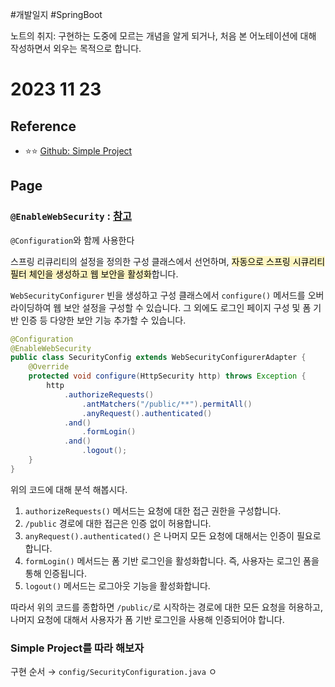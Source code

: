 #개발일지 #SpringBoot 

노트의 취지: 구현하는 도중에 모르는 개념을 알게 되거나, 처음 본 어노테이션에 대해 작성하면서 외우는 목적으로 합니다.
# 2023 11 23

## Reference
- ⭐⭐ [Github: Simple Project](https://github.com/ali-bouali/spring-boot-3-jwt-security/tree/main)

## Page

### `@EnableWebSecurity` : [참고](https://jjangadadcodingdiary.tistory.com/entry/%EC%8A%A4%ED%94%84%EB%A7%81-%EC%8B%9C%ED%81%90%EB%A6%AC%ED%8B%B0%EC%97%90%EC%84%9C-EnableWebSecurity-%EC%96%B4%EB%85%B8%ED%85%8C%EC%9D%B4%EC%85%98%EC%9D%98-%ED%99%9C%EC%9A%A9-%EB%B0%A9%EB%B2%95%EA%B3%BC-%EA%B8%B0%EB%8A%A5)

`@Configuration`와 함께 사용한다

스프링 리큐리티의 설정을 정의한 구성 클래스에서 선언하며, <mark style="background: #FFF3A3A6;">자동으로 스프링 시큐리티 필터 체인을 생성하고 웹 보안을 활성화</mark>합니다.

`WebSecurityConfigurer` 빈을 생성하고 구성 클래스에서 `configure()` 메서드를 오버라이딩하여 웹 보안 설정을 구성할 수 있습니다. 그 외에도 로그인 페이지 구성 및 폼 기반 인증 등 다양한 보안 기능 추가할 수 있습니다.

```java title:SecurityConfig.java
@Configuration
@EnableWebSecurity
public class SecurityConfig extends WebSecurityConfigurerAdapter {
	@Override
	protected void configure(HttpSecurity http) throws Exception {
		http
			.authorizeRequests()
				.antMatchers("/public/**").permitAll()
				.anyRequest().authenticated()
			.and()
				.formLogin()
			.and()
				.logout();
	}
}
```

위의 코드에 대해 분석 해봅시다.
1. `authorizeRequests()` 메서드는 요청에 대한 접근 권한을 구성합니다.
2. `/public` 경로에 대한 접근은 인증 없이 허용합니다.
3. `anyRequest().authenticated()` 은 나머지 모든 요청에 대해서는 인증이 필요로 합니다.
4. `formLogin()` 메서드는 폼 기반 로그인을 활성화합니다. 즉, 사용자는 로그인 폼을 통해 인증됩니다.
5. `logout()` 메서드는 로그아웃 기능을 활성화합니다.

따라서 위의 코드를 종합하면 `/public/`로 시작하는 경로에 대한 모든 요청을 허용하고, 나머지 요청에 대해서 사용자가 폼 기반 로그인을 사용해 인증되어야 합니다.



### Simple Project를 따라 해보자

구현 순서 → `config/SecurityConfiguration.java`
ㅇ
